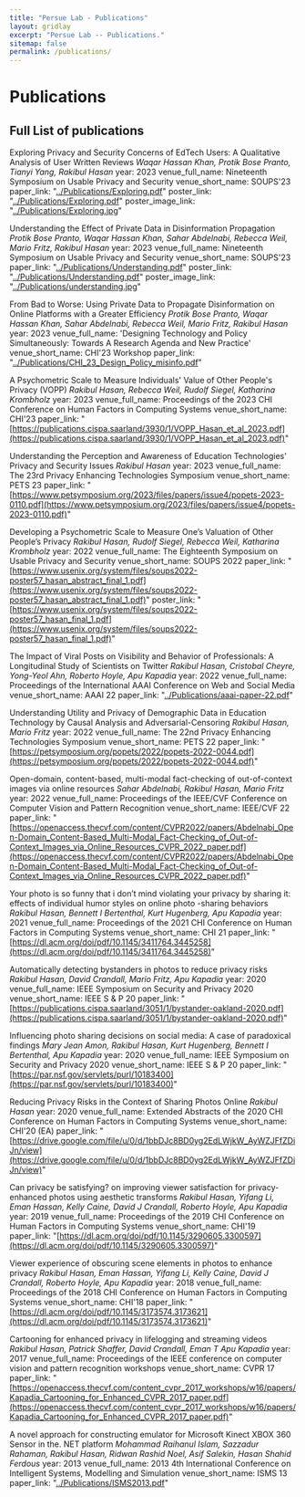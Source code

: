```yaml
---
title: "Persue Lab - Publications"
layout: gridlay
excerpt: "Persue Lab -- Publications."
sitemap: false
permalink: /publications/ 
---
```



# Publications



## Full List of publications

  Exploring Privacy and Security Concerns of EdTech Users: A Qualitative Analysis of User Written Reviews
  *Waqar Hassan Khan, Protik Bose Pranto, Tianyi Yang, Rakibul Hasan*
  year: 2023
  venue_full_name: Nineteenth Symposium on Usable Privacy and Security
  venue_short_name: SOUPS'23
  paper_link: "[../Publications/Exploring.pdf](../Publications/Exploring.pdf)"
  poster_link: "[../Publications/Exploring.pdf](../Publications/Exploring.pdf)"
  poster_image_link: "[../Publications/Exploring.jpg](../Publications/Exploring.jpg)"

  Understanding the Effect of Private Data in Disinformation Propagation
  *Protik Bose Pranto, Waqar Hassan Khan, Sahar Abdelnabi, Rebecca Weil, Mario Fritz, Rakibul Hasan*
  year: 2023
  venue_full_name: Nineteenth Symposium on Usable Privacy and Security
  venue_short_name: SOUPS'23
  paper_link: "[../Publications/Understanding.pdf](../Publications/Understanding.pdf)"
  poster_link: "[../Publications/Understanding.pdf](../Publications/Understanding.pdf)"
  poster_image_link: "[../Publications/understanding.jpg](../Publications/understanding.jpg)"


 From Bad to Worse: Using Private Data to Propagate Disinformation on Online Platforms with a Greater Efficiency
 *Protik Bose Pranto, Waqar Hassan Khan, Sahar Abdelnabi, Rebecca Weil, Mario Fritz, Rakibul Hasan*
  year: 2023
  venue_full_name: 'Designing Technology and Policy Simultaneously: Towards A Research Agenda and New Practice'
  venue_short_name: CHI'23 Workshop
  paper_link: "[../Publications/CHI_23_Design_Policy_misinfo.pdf](../Publications/CHI_23_Design_Policy_misinfo.pdf)"

 A Psychometric Scale to Measure Individuals' Value of Other People's  Privacy (VOPP)
 *Rakibul Hasan, Rebecca Weil, Rudolf Siegel, Katharina Krombholz* 
  year: 2023
  venue_full_name: Proceedings of the 2023 CHI Conference on Human Factors in Computing Systems
  venue_short_name: CHI'23
  paper_link: "[https://publications.cispa.saarland/3930/1/VOPP_Hasan_et_al_2023.pdf](https://publications.cispa.saarland/3930/1/VOPP_Hasan_et_al_2023.pdf)"

 Understanding the Perception and Awareness of Education Technologies' Privacy and Security Issues
 *Rakibul Hasan* 
  year: 2023
  venue_full_name: The 23rd Privacy Enhancing Technologies Symposium
  venue_short_name: PETS 23
  paper_link: "[https://www.petsymposium.org/2023/files/papers/issue4/popets-2023-0110.pdf](https://www.petsymposium.org/2023/files/papers/issue4/popets-2023-0110.pdf)"


  Developing a Psychometric Scale to Measure One’s Valuation of Other People’s Privacy
  *Rakibul Hasan, Rudolf Siegel, Rebecca Weil, Katharina Krombholz*
  year: 2022
  venue_full_name: The Eighteenth Symposium on Usable Privacy and Security
  venue_short_name: SOUPS 2022
  paper_link: "[https://www.usenix.org/system/files/soups2022-poster57_hasan_abstract_final_1.pdf](https://www.usenix.org/system/files/soups2022-poster57_hasan_abstract_final_1.pdf)"
  poster_link: "[https://www.usenix.org/system/files/soups2022-poster57_hasan_final_1.pdf](https://www.usenix.org/system/files/soups2022-poster57_hasan_final_1.pdf)"
 

 The Impact of Viral Posts on Visibility and Behavior of Professionals: A Longitudinal Study of Scientists on Twitter
 *Rakibul Hasan, Cristobal Cheyre, Yong-Yeol Ahn, Roberto Hoyle, Apu Kapadia*
  year: 2022
  venue_full_name: Proceedings of the International AAAI Conference on Web and Social Media
  venue_short_name: AAAI 22
  paper_link: "[../Publications/aaai-paper-22.pdf](../Publications/aaai-paper-22.pdf)"

 Understanding Utility and Privacy of Demographic Data in Education Technology by Causal Analysis and Adversarial-Censoring
 *Rakibul Hasan, Mario Fritz*
  year: 2022
  venue_full_name: The 22nd Privacy Enhancing Technologies Symposium
  venue_short_name: PETS 22
  paper_link: "[https://petsymposium.org/popets/2022/popets-2022-0044.pdf](https://petsymposium.org/popets/2022/popets-2022-0044.pdf)"

 Open-domain, content-based, multi-modal fact-checking of out-of-context images via online resources
 *Sahar Abdelnabi, Rakibul Hasan, Mario Fritz*
  year: 2022
  venue_full_name: Proceedings of the IEEE/CVF Conference on Computer Vision and Pattern Recognition
  venue_short_name: IEEE/CVF 22
  paper_link: "[https://openaccess.thecvf.com/content/CVPR2022/papers/Abdelnabi_Open-Domain_Content-Based_Multi-Modal_Fact-Checking_of_Out-of-Context_Images_via_Online_Resources_CVPR_2022_paper.pdf](https://openaccess.thecvf.com/content/CVPR2022/papers/Abdelnabi_Open-Domain_Content-Based_Multi-Modal_Fact-Checking_of_Out-of-Context_Images_via_Online_Resources_CVPR_2022_paper.pdf)"

 Your photo is so funny that i don’t mind violating your privacy by sharing it: effects of individual humor styles on online photo -sharing behaviors
 *Rakibul Hasan, Bennett I Bertenthal, Kurt Hugenberg, Apu Kapadia*
  year: 2021
  venue_full_name: Proceedings of the 2021 CHI Conference on Human Factors in Computing Systems
  venue_short_name: CHI 21
  paper_link: "[https://dl.acm.org/doi/pdf/10.1145/3411764.3445258](https://dl.acm.org/doi/pdf/10.1145/3411764.3445258)"

  Automatically detecting bystanders in photos to reduce privacy risks
 *Rakibul Hasan, David Crandall, Mario Fritz, Apu Kapadia*
  year: 2020
  venue_full_name: IEEE Symposium on Security and Privacy 2020
  venue_short_name: IEEE S & P 20
  paper_link: "[https://publications.cispa.saarland/3051/1/bystander-oakland-2020.pdf](https://publications.cispa.saarland/3051/1/bystander-oakland-2020.pdf)"

 Influencing photo sharing decisions on social media: A case of paradoxical findings
 *Mary Jean Amon, Rakibul Hasan, Kurt Hugenberg, Bennett I Bertenthal, Apu Kapadia*
  year: 2020
  venue_full_name: IEEE Symposium on Security and Privacy 2020
  venue_short_name: IEEE S & P 20
  paper_link: "[https://par.nsf.gov/servlets/purl/10183400](https://par.nsf.gov/servlets/purl/10183400)"

 Reducing Privacy Risks in the Context of Sharing Photos Online
 *Rakibul Hasan*
  year: 2020
  venue_full_name: Extended Abstracts of the 2020 CHI Conference on Human Factors in Computing Systems
  venue_short_name: CHI'20 (EA)
  paper_link: "[https://drive.google.com/file/u/0/d/1bbDJc8BD0yg2EdLWjkW_AyWZJFfZDiJn/view](https://drive.google.com/file/u/0/d/1bbDJc8BD0yg2EdLWjkW_AyWZJFfZDiJn/view)"

 Can privacy be satisfying? on improving viewer satisfaction for privacy-enhanced photos using aesthetic transforms
 *Rakibul Hasan, Yifang Li, Eman Hassan, Kelly Caine, David J Crandall, Roberto Hoyle, Apu Kapadia*
  year: 2019
  venue_full_name: Proceedings of the 2019 CHI Conference on Human Factors in Computing Systems
  venue_short_name: CHI'19
  paper_link: "[https://dl.acm.org/doi/pdf/10.1145/3290605.3300597](https://dl.acm.org/doi/pdf/10.1145/3290605.3300597)"

 Viewer experience of obscuring scene elements in photos to enhance privacy
 *Rakibul Hasan, Eman Hassan, Yifang Li, Kelly Caine, David J Crandall, Roberto Hoyle, Apu Kapadia*
  year: 2018
  venue_full_name: Proceedings of the 2018 CHI Conference on Human Factors in Computing Systems
  venue_short_name: CHI'18
  paper_link: "[https://dl.acm.org/doi/pdf/10.1145/3173574.3173621](https://dl.acm.org/doi/pdf/10.1145/3173574.3173621)"

  Cartooning for enhanced privacy in lifelogging and streaming videos
 *Rakibul Hasan, Patrick Shaffer, David Crandall, Eman T Apu Kapadia* 
  year: 2017
  venue_full_name: Proceedings of the IEEE conference on computer vision and pattern recognition workshops
  venue_short_name: CVPR 17
  paper_link: "[https://openaccess.thecvf.com/content_cvpr_2017_workshops/w16/papers/Kapadia_Cartooning_for_Enhanced_CVPR_2017_paper.pdf](https://openaccess.thecvf.com/content_cvpr_2017_workshops/w16/papers/Kapadia_Cartooning_for_Enhanced_CVPR_2017_paper.pdf)"

 A novel approach for constructing emulator for Microsoft Kinect XBOX 360  Sensor in the. NET platform
 *Mohammad Raihanul Islam, Sazzadur Rahaman, Rakibul Hasan, Ridwan Rashid Noel, Asif Salekin, Hasan Shahid Ferdous* 
  year: 2013
  venue_full_name: 2013 4th International Conference on Intelligent Systems, Modelling and Simulation
  venue_short_name: ISMS 13
  paper_link: "[../Publications/ISMS2013.pdf](../Publications/ISMS2013.pdf)"
